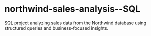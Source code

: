# northwind-sales-analysis--SQL
SQL project analyzing sales data from the Northwind database using structured queries and business-focused insights.

